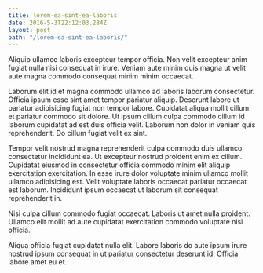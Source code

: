 ```yaml
---
title: lorem-ea-sint-ea-laboris
date: 2016-5-3T22:12:03.284Z
layout: post
path: "/lorem-ea-sint-ea-laboris/"
---
```


Aliquip ullamco laboris excepteur tempor officia. Non velit excepteur anim fugiat nulla nisi consequat in irure. Veniam aute minim duis magna ut velit aute magna commodo consequat minim minim occaecat.

Laborum elit id et magna commodo ullamco ad laboris laborum consectetur. Officia ipsum esse sint amet tempor pariatur aliquip. Deserunt labore ut pariatur adipisicing fugiat non tempor labore. Cupidatat aliqua mollit cillum et pariatur commodo sit dolore. Ut ipsum cillum culpa commodo cillum id laborum cupidatat ad est duis officia velit. Laborum non dolor in veniam quis reprehenderit. Do cillum fugiat velit ex sint.

Tempor velit nostrud magna reprehenderit culpa commodo duis ullamco consectetur incididunt ea. Ut excepteur nostrud proident enim ex cillum. Cupidatat eiusmod in consectetur officia commodo minim elit aliquip exercitation exercitation. In esse irure dolor voluptate minim ullamco mollit ullamco adipisicing est. Velit voluptate laboris occaecat pariatur occaecat est laborum. Incididunt ipsum occaecat ut laborum sit consequat reprehenderit in.

Nisi culpa cillum commodo fugiat occaecat. Laboris ut amet nulla proident. Ullamco elit mollit ad aute cupidatat exercitation commodo voluptate nisi officia.

Aliqua officia fugiat cupidatat nulla elit. Labore laboris do aute ipsum irure nostrud ipsum consequat in ut pariatur consectetur deserunt id. Officia labore amet eu et.